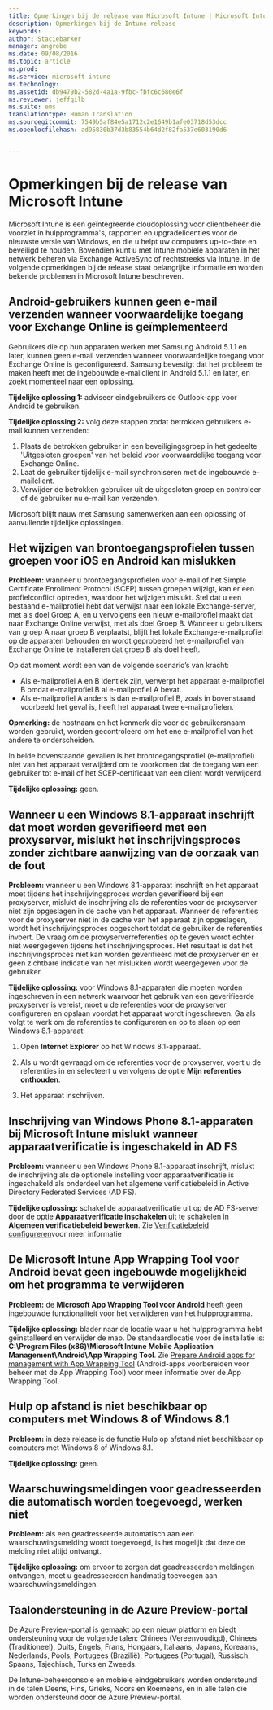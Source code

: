 ```yaml
---
title: Opmerkingen bij de release van Microsoft Intune | Microsoft Intune
description: Opmerkingen bij de Intune-release
keywords: 
author: Staciebarker
manager: angrobe
ms.date: 09/08/2016
ms.topic: article
ms.prod: 
ms.service: microsoft-intune
ms.technology: 
ms.assetid: db9479b2-582d-4a1a-9fbc-fbfc6c680e6f
ms.reviewer: jeffgilb
ms.suite: ems
translationtype: Human Translation
ms.sourcegitcommit: 7549b5af84e5a1712c2e1649b1afe03718d53dcc
ms.openlocfilehash: ad95830b37d3b83554b64d2f82fa537e603190d6


---
```


# Opmerkingen bij de release van Microsoft Intune
Microsoft Intune is een geïntegreerde cloudoplossing voor clientbeheer die voorziet in hulpprogramma's, rapporten en upgradelicenties voor de nieuwste versie van Windows, en die u helpt uw computers up-to-date en beveiligd te houden. Bovendien kunt u met Intune mobiele apparaten in het netwerk beheren via Exchange ActiveSync of rechtstreeks via Intune. In de volgende opmerkingen bij de release staat belangrijke informatie en worden bekende problemen in Microsoft Intune beschreven.


## Android-gebruikers kunnen geen e-mail verzenden wanneer voorwaardelijke toegang voor Exchange Online is geïmplementeerd

Gebruikers die op hun apparaten werken met Samsung Android 5.1.1 en later, kunnen geen e-mail verzenden wanneer voorwaardelijke toegang voor Exchange Online is geconfigureerd. Samsung bevestigt dat het probleem te maken heeft met de ingebouwde e-mailclient in Android 5.1.1 en later, en zoekt momenteel naar een oplossing.

**Tijdelijke oplossing 1:** adviseer eindgebruikers de Outlook-app voor Android te gebruiken.

**Tijdelijke oplossing 2:** volg deze stappen zodat betrokken gebruikers e-mail kunnen verzenden:

1. Plaats de betrokken gebruiker in een beveiligingsgroep in het gedeelte 'Uitgesloten groepen' van het beleid voor voorwaardelijke toegang voor Exchange Online.
2. Laat de gebruiker tijdelijk e-mail synchroniseren met de ingebouwde e-mailclient.
3. Verwijder de betrokken gebruiker uit de uitgesloten groep en controleer of de gebruiker nu e-mail kan verzenden.

Microsoft blijft nauw met Samsung samenwerken aan een oplossing of aanvullende tijdelijke oplossingen.



## Het wijzigen van brontoegangsprofielen tussen groepen voor iOS en Android kan mislukken
**Probleem:** wanneer u brontoegangsprofielen voor e-mail of het Simple Certificate Enrollment Protocol (SCEP) tussen groepen wijzigt, kan er een profielconflict optreden, waardoor het wijzigen mislukt. Stel dat u een bestaand e-mailprofiel hebt dat verwijst naar een lokale Exchange-server, met als doel Groep A, en u vervolgens een nieuw e-mailprofiel maakt dat naar Exchange Online verwijst, met als doel Groep B. Wanneer u gebruikers van groep A naar groep B verplaatst, blijft het lokale Exchange-e-mailprofiel op de apparaten behouden en wordt geprobeerd het e-mailprofiel van Exchange Online te installeren dat groep B als doel heeft.

Op dat moment wordt een van de volgende scenario’s van kracht: 
* Als e-mailprofiel A en B identiek zijn, verwerpt het apparaat e-mailprofiel B omdat e-mailprofiel B al e-mailprofiel A bevat.
* Als e-mailprofiel A anders is dan e-mailprofiel B, zoals in bovenstaand voorbeeld het geval is, heeft het apparaat twee e-mailprofielen.

**Opmerking:** de hostnaam en het kenmerk die voor de gebruikersnaam worden gebruikt, worden gecontroleerd om het ene e-mailprofiel van het andere te onderscheiden.

In beide bovenstaande gevallen is het brontoegangsprofiel (e-mailprofiel) niet van het apparaat verwijderd om te voorkomen dat de toegang van een gebruiker tot e-mail of het SCEP-certificaat van een client wordt verwijderd.

**Tijdelijke oplossing:** geen.

## Wanneer u een Windows 8.1-apparaat inschrijft dat moet worden geverifieerd met een proxyserver, mislukt het inschrijvingsproces zonder zichtbare aanwijzing van de oorzaak van de fout
**Probleem:** wanneer u een Windows 8.1-apparaat inschrijft en het apparaat moet tijdens het inschrijvingsproces worden geverifieerd bij een proxyserver, mislukt de inschrijving als de referenties voor de proxyserver niet zijn opgeslagen in de cache van het apparaat. Wanneer de referenties voor de proxyserver niet in de cache van het apparaat zijn opgeslagen, wordt het inschrijvingsproces opgeschort totdat de gebruiker de referenties invoert. De vraag om de proxyserverreferenties op te geven wordt echter niet weergegeven tijdens het inschrijvingsproces. Het resultaat is dat het inschrijvingsproces niet kan worden geverifieerd met de proxyserver en er geen zichtbare indicatie van het mislukken wordt weergegeven voor de gebruiker.

**Tijdelijke oplossing:** voor Windows 8.1-apparaten die moeten worden ingeschreven in een netwerk waarvoor het gebruik van een geverifieerde proxyserver is vereist, moet u de referenties voor de proxyserver configureren en opslaan voordat het apparaat wordt ingeschreven. Ga als volgt te werk om de referenties te configureren en op te slaan op een Windows 8.1-apparaat:

1.  Open **Internet Explorer** op het Windows 8.1-apparaat.

2.  Als u wordt gevraagd om de referenties voor de proxyserver, voert u de referenties in en selecteert u vervolgens de optie **Mijn referenties onthouden**.

3.  Het apparaat inschrijven.

## Inschrijving van Windows Phone 8.1-apparaten bij Microsoft Intune mislukt wanneer apparaatverificatie is ingeschakeld in AD FS
**Probleem:** wanneer u een Windows Phone 8.1-apparaat inschrijft, mislukt de inschrijving als de optionele instelling voor apparaatverificatie is ingeschakeld als onderdeel van het algemene verificatiebeleid in Active Directory Federated Services (AD FS).

**Tijdelijke oplossing:** schakel de apparaatverificatie uit op de AD FS-server door de optie **Apparaatverificatie inschakelen** uit te schakelen in **Algemeen verificatiebeleid bewerken**. Zie [Verificatiebeleid configureren](http://technet.microsoft.com/library/dn486781.aspx)voor meer informatie


## De Microsoft Intune App Wrapping Tool voor Android bevat geen ingebouwde mogelijkheid om het programma te verwijderen
**Probleem:** de **Microsoft App Wrapping Tool voor Android** heeft geen ingebouwde functionaliteit voor het verwijderen van het hulpprogramma.

**Tijdelijke oplossing:** blader naar de locatie waar u het hulpprogramma hebt geïnstalleerd en verwijder de map. De standaardlocatie voor de installatie is: **C:\Program Files (x86)\Microsoft Intune Mobile Application Management\Android\App Wrapping Tool**. Zie [Prepare Android apps for management with App Wrapping Tool](/intune/deploy-use/prepare-android-apps-for-mobile-application-management-with-the-microsoft-intune-app-wrapping-tool) (Android-apps voorbereiden voor beheer met de App Wrapping Tool) voor meer informatie over de App Wrapping Tool.

## Hulp op afstand is niet beschikbaar op computers met Windows 8 of Windows 8.1
**Probleem:** in deze release is de functie Hulp op afstand niet beschikbaar op computers met Windows 8 of Windows 8.1.

**Tijdelijke oplossing:** geen.

## Waarschuwingsmeldingen voor geadresseerden die automatisch worden toegevoegd, werken niet
**Probleem:** als een geadresseerde automatisch aan een waarschuwingsmelding wordt toegevoegd, is het mogelijk dat deze de melding niet altijd ontvangt.

**Tijdelijke oplossing:** om ervoor te zorgen dat geadresseerden meldingen ontvangen, moet u geadresseerden handmatig toevoegen aan waarschuwingsmeldingen.

## Taalondersteuning in de Azure Preview-portal
De Azure Preview-portal is gemaakt op een nieuw platform en biedt ondersteuning voor de volgende talen: Chinees (Vereenvoudigd), Chinees (Traditioneel), Duits, Engels, Frans, Hongaars, Italiaans, Japans, Koreaans, Nederlands, Pools, Portugees (Brazilië), Portugees (Portugal), Russisch, Spaans, Tsjechisch, Turks en Zweeds.

De Intune-beheerconsole en mobiele eindgebruikers worden ondersteund in de talen Deens, Fins, Grieks, Noors en Roemeens, en in alle talen die worden ondersteund door de Azure Preview-portal.



<!--HONumber=Sep16_HO2-->


